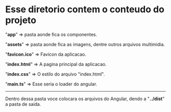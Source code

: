 <h1>Esse diretorio contem o conteudo do projeto</h1>
<p> "<b>app</b>" => pasta aonde fica os componentes. </p>
<p> "<b>assets</b>" => pasta aonde fica as imagens, dentre outros arquivos multimidia. </p>
<p> "<b>favicon.ico</b>" => Favicon da aplicacao. </p>
<p> "<b>index.html</b>" => A pagina principal da aplicacao. </p>
<p> "<b>index.css</b>" => O estilo do arquivo "index.html". </p>
<p> "<b>main.ts</b>" => Esse seria o loader do angular. </p>
<hr>
<p> Dentro dessa pasta voce colocara os arquivos do Angular, dendo a "<b>../dist</b>" a pasta de saida.</p>